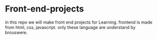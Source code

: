 # Front-end-projects

in this repo we will make front end projects for Learning.
frontend is made from html, css, javascript. only these language are understand by brouswere. 
